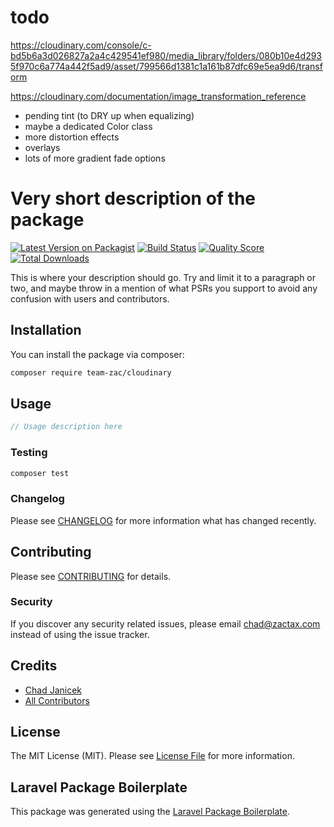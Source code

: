 # todo

https://cloudinary.com/console/c-bd5b6a3d026827a2a4c429541ef980/media_library/folders/080b10e4d2935f970c6a774a442f5ad9/asset/799566d1381c1a161b87dfc69e5ea9d6/transform

https://cloudinary.com/documentation/image_transformation_reference

- pending tint (to DRY up when equalizing)
- maybe a dedicated Color class
- more distortion effects
- overlays
- lots of more gradient fade options

# Very short description of the package

[![Latest Version on Packagist](https://img.shields.io/packagist/v/team-zac/cloudinary.svg?style=flat-square)](https://packagist.org/packages/team-zac/cloudinary)
[![Build Status](https://img.shields.io/travis/team-zac/cloudinary/master.svg?style=flat-square)](https://travis-ci.org/team-zac/cloudinary)
[![Quality Score](https://img.shields.io/scrutinizer/g/team-zac/cloudinary.svg?style=flat-square)](https://scrutinizer-ci.com/g/team-zac/cloudinary)
[![Total Downloads](https://img.shields.io/packagist/dt/team-zac/cloudinary.svg?style=flat-square)](https://packagist.org/packages/team-zac/cloudinary)

This is where your description should go. Try and limit it to a paragraph or two, and maybe throw in a mention of what PSRs you support to avoid any confusion with users and contributors.

## Installation

You can install the package via composer:

```bash
composer require team-zac/cloudinary
```

## Usage

``` php
// Usage description here
```

### Testing

``` bash
composer test
```

### Changelog

Please see [CHANGELOG](CHANGELOG.md) for more information what has changed recently.

## Contributing

Please see [CONTRIBUTING](CONTRIBUTING.md) for details.

### Security

If you discover any security related issues, please email chad@zactax.com instead of using the issue tracker.

## Credits

- [Chad Janicek](https://github.com/team-zac)
- [All Contributors](../../contributors)

## License

The MIT License (MIT). Please see [License File](LICENSE.md) for more information.

## Laravel Package Boilerplate

This package was generated using the [Laravel Package Boilerplate](https://laravelpackageboilerplate.com).